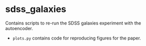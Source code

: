 sdss_galaxies
========
Contains scripts to re-run the SDSS galaxies experiment with the autoencoder.

- `plots.py` contains code for reproducing figures for the paper. 
